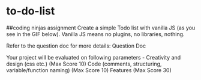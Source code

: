 # to-do-list
##coding ninjas assignment
Create a simple Todo list with vanilla JS (as you see in the GIF below). Vanilla JS means no plugins, no libraries, nothing.

Refer to the question doc for more details: Question Doc

Your project will be evaluated on following parameters -
Creativity and design (css etc.) (Max Score 10)
Code (comments, structuring, variable/function naming) (Max Score 10)
Features (Max Score 30)
